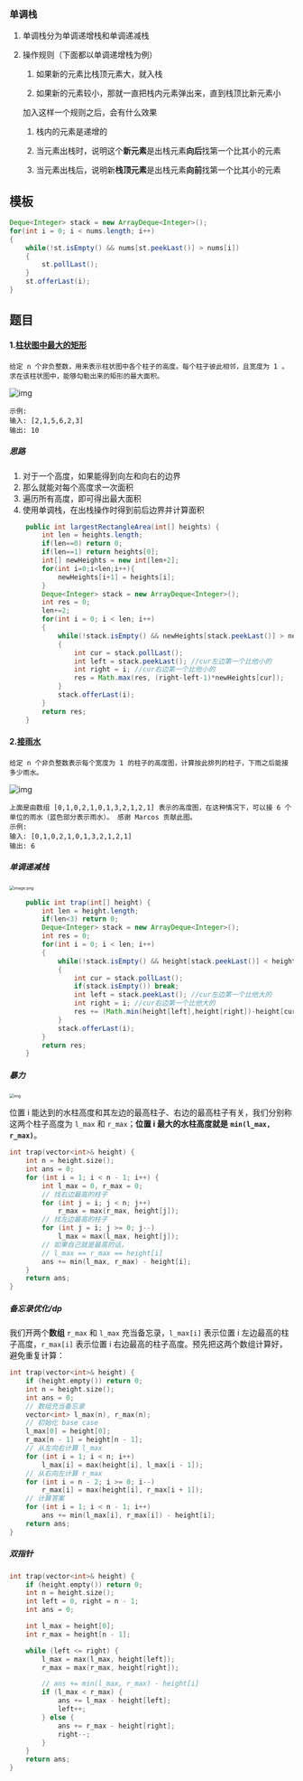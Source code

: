 ### 单调栈

1. 单调栈分为单调递增栈和单调递减栈

2. 操作规则（下面都以单调递增栈为例）
   1. 如果新的元素比栈顶元素大，就入栈

   2. 如果新的元素较小，那就一直把栈内元素弹出来，直到栈顶比新元素小

   加入这样一个规则之后，会有什么效果
   1. 栈内的元素是递增的

   2. 当元素出栈时，说明这个**新元素**是出栈元素**向后**找第一个比其小的元素
   3. 当元素出栈后，说明新**栈顶元素**是出栈元素**向前**找第一个比其小的元素 

## 模板

```java
Deque<Integer> stack = new ArrayDeque<Integer>();
for(int i = 0; i < nums.length; i++)
{
	while(!st.isEmpty() && nums[st.peekLast()] > nums[i])
	{
		st.pollLast();
	}
	st.offerLast(i);
}
```

## 题目

#### 1.[柱状图中最大的矩形](https://leetcode-cn.com/problems/largest-rectangle-in-histogram/)

```
给定 n 个非负整数，用来表示柱状图中各个柱子的高度。每个柱子彼此相邻，且宽度为 1 。
求在该柱状图中，能够勾勒出来的矩形的最大面积。
```

 ![img](https://assets.leetcode-cn.com/aliyun-lc-upload/uploads/2018/10/12/histogram.png) 

```
示例:
输入: [2,1,5,6,2,3]
输出: 10
```

##### 思路

1. 对于一个高度，如果能得到向左和向右的边界
2. 那么就能对每个高度求一次面积
3. 遍历所有高度，即可得出最大面积
4. 使用单调栈，在出栈操作时得到前后边界并计算面积

```java
	public int largestRectangleArea(int[] heights) {
        int len = heights.length;
        if(len==0) return 0;
        if(len==1) return heights[0];
        int[] newHeights = new int[len+2];
        for(int i=0;i<len;i++){
            newHeights[i+1] = heights[i];
        }
        Deque<Integer> stack = new ArrayDeque<Integer>();
        int res = 0;
        len+=2;
        for(int i = 0; i < len; i++)
        {
	        while(!stack.isEmpty() && newHeights[stack.peekLast()] > newHeights[i])
	        {
		        int cur = stack.pollLast();
                int left = stack.peekLast(); //cur左边第一个比他小的
                int right = i; //cur右边第一个比他小的
                res = Math.max(res, (right-left-1)*newHeights[cur]);
	        }
	        stack.offerLast(i);
        }
        return res;
    }
```

#### 2.[接雨水](https://leetcode-cn.com/problems/trapping-rain-water/)

```
给定 n 个非负整数表示每个宽度为 1 的柱子的高度图，计算按此排列的柱子，下雨之后能接多少雨水。
```

 ![img](https://assets.leetcode-cn.com/aliyun-lc-upload/uploads/2018/10/22/rainwatertrap.png) 

```
上面是由数组 [0,1,0,2,1,0,1,3,2,1,2,1] 表示的高度图，在这种情况下，可以接 6 个单位的雨水（蓝色部分表示雨水）。 感谢 Marcos 贡献此图。
示例:
输入: [0,1,0,2,1,0,1,3,2,1,2,1]
输出: 6
```

##### 单调递减栈

 <img src="https://pic.leetcode-cn.com/1d1c62807d886ac9a10229cbae229465989bd6aa707449e9620a639772ba3f07-image.png" alt="image.png" style="zoom: 50%;" /> 

```java
	public int trap(int[] height) {
        int len = height.length;
        if(len<3) return 0;
        Deque<Integer> stack = new ArrayDeque<Integer>();
        int res = 0;
        for(int i = 0; i < len; i++)
        {
	        while(!stack.isEmpty() && height[stack.peekLast()] < height[i])
	        {
		        int cur = stack.pollLast();
                if(stack.isEmpty()) break;
                int left = stack.peekLast(); //cur左边第一个比他大的
                int right = i; //cur右边第一个比他大的
                res += (Math.min(height[left],height[right])-height[cur])*(right-left-1);
	        }
	        stack.offerLast(i);
        }
        return res;
    }
```

##### 暴力

 <img src="https://gblobscdn.gitbook.com/assets%2F-LrtQOWSnDdXhp3kYN4k%2Fsync%2Fec17d57f5886680e84ca60a3256d2abb8c5e1d83.jpg?alt=media" alt="img" style="zoom:50%;" /> 

 位置 i 能达到的水柱高度和其左边的最高柱子、右边的最高柱子有关，我们分别称这两个柱子高度为 `l_max` 和 `r_max`；**位置 i 最大的水柱高度就是** **`min(l_max, r_max)`**。 

```c++
int trap(vector<int>& height) {
    int n = height.size();
    int ans = 0;
    for (int i = 1; i < n - 1; i++) {
        int l_max = 0, r_max = 0;
        // 找右边最高的柱子
        for (int j = i; j < n; j++)
            r_max = max(r_max, height[j]);
        // 找左边最高的柱子
        for (int j = i; j >= 0; j--)
            l_max = max(l_max, height[j]);
        // 如果自己就是最高的话，
        // l_max == r_max == height[i]
        ans += min(l_max, r_max) - height[i];
    }
    return ans;
}
```

##### 备忘录优化/dp

 我们开两个**数组** `r_max` 和 `l_max` 充当备忘录，`l_max[i]` 表示位置 i 左边最高的柱子高度，`r_max[i]` 表示位置 i 右边最高的柱子高度。预先把这两个数组计算好，避免重复计算：

```c++
int trap(vector<int>& height) {
    if (height.empty()) return 0;
    int n = height.size();
    int ans = 0;
    // 数组充当备忘录
    vector<int> l_max(n), r_max(n);
    // 初始化 base case
    l_max[0] = height[0];
    r_max[n - 1] = height[n - 1];
    // 从左向右计算 l_max
    for (int i = 1; i < n; i++)
        l_max[i] = max(height[i], l_max[i - 1]);
    // 从右向左计算 r_max
    for (int i = n - 2; i >= 0; i--) 
        r_max[i] = max(height[i], r_max[i + 1]);
    // 计算答案
    for (int i = 1; i < n - 1; i++) 
        ans += min(l_max[i], r_max[i]) - height[i];
    return ans;
}
```

##### 双指针

```c++
int trap(vector<int>& height) {
    if (height.empty()) return 0;
    int n = height.size();
    int left = 0, right = n - 1;
    int ans = 0;

    int l_max = height[0];
    int r_max = height[n - 1];

    while (left <= right) {
        l_max = max(l_max, height[left]);
        r_max = max(r_max, height[right]);

        // ans += min(l_max, r_max) - height[i]
        if (l_max < r_max) {
            ans += l_max - height[left];
            left++; 
        } else {
            ans += r_max - height[right];
            right--;
        }
    }
    return ans;
}
```